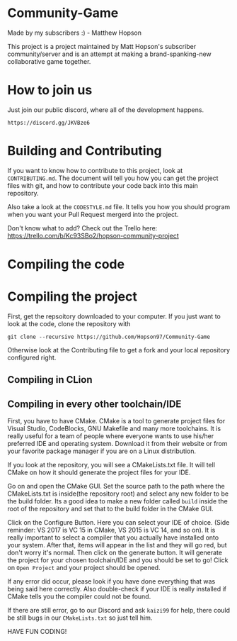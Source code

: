 # Community-Game
Made by my subscribers :) - Matthew Hopson

This project is a project maintained by Matt Hopson's subscriber community/server
and is an attempt at making a brand-spanking-new collaborative game together.

# How to join us

Just join our public discord, where all of the development happens.

`https://discord.gg/JKVBze6`

# Building and Contributing

If you want to know how to contribute to this project,
look at `CONTRIBUTING.md`. The document will tell you how you can get the project
files with git, and how to contribute your code back into this
main repository.

Also take a look at the `CODESTYLE.md` file. It tells you how you should program
when you want your Pull Request mergerd into the project.

Don't know what to add? Check out the Trello here: https://trello.com/b/Kc93SBo2/hopson-community-project

# Compiling the code

# Compiling the project

First, get the repsoitory downloaded to your computer. If you just want to look at
the code, clone the repository with

`git clone --recursive https://github.com/Hopson97/Community-Game`

Otherwise look at the Contributing file to get a fork and your local repository
configured right.

## Compiling in CLion

## Compiling in every other toolchain/IDE

First, you have to have CMake. CMake is a tool to generate project files for
Visual Studio, CodeBlocks, GNU Makefile and many more toolchains. It is really useful for
a team of people where everyone wants to use his/her preferred IDE and operating
system. Download it from their website or from your favorite package manager if
you are on a Linux distribution.

If you look at the repository, you will see a CMakeLists.txt file. It will tell
CMake on how it should generate the project files for your IDE.

Go on and open the CMake GUI. Set the source path to the path where the CMakeLists.txt
is inside(the repository root) and select any new folder to be the build folder.
Its a good idea to make a new folder called `build` inside the root of the repository
and set that to the build folder in the CMake GUI.

Click on the Configure Button. Here you can select your IDE of choice.
(Side reminder: VS 2017 is VC 15 in CMake, VS 2015 is VC 14, and so on). It is really important to select a compiler
that you actually have installed onto your system.
After that, items will appear in the list and they will go red,
but don't worry it's normal. Then click on the generate button.
It will generate the project for your chosen toolchain/IDE and you should be
set to go! Click on `Open Project` and your project should be opened.

If any error did occur, please look if you have done everything that was being said
here correctly. Also double-check if your IDE is really installed if CMake tells
you the compiler could not be found.

If there are still error, go to our Discord and ask `kaizi99` for help, there
could be still bugs in our `CMakeLists.txt` so just tell him.

HAVE FUN CODING!

